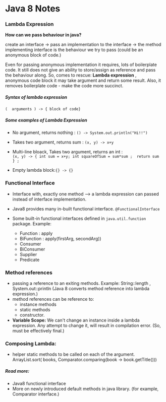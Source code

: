 # Java 8 Notes

### Lambda Expression
**How can we pass behaviour in java?** 

create an interface -> pass an implementation to the interface -> the method implementing interface is the behaviour we try to pass 
(could be an anonymous block of code.)

Even for passing anonymous implementation it requires, lots of boilerplate code. 
It still does not give an ability to store/assign as reference and pass the behaviour along.
So, comes to rescue: **Lambda expression** , anonymous code block it may take argument and return some result. 
Also, it removes boilerplate code - make the code more succinct.

##### Syntax of lambda expression

`(  arguments ) -> { block of code}`


##### Some examples of Lambda Expression

- No argument, returns nothing       :   `() -> System.out.println("Hi!!")`
- Takes two argument, returns sum    :   `(x, y) -> x+y`
- Multi-line bloack, Takes two argument, returns an int :  
 `(x, y) -> { int sum = x+y;
                int squareOfSum = sum*sum ; 
                return sum 
             } ;`
             
- Empty lambda block:` {} -> {}   `
 

### Functional Interface
- Interface with, exactly one method --> a lambda expression can passed instead of interface implementation.
- Java8 provides many in-built functional interface.
   `@FunctionalInterface`

- Some built-in functional interfaces defined in `java.util.function` package.
Example:
    - Function  : apply
    - BiFunction : apply(firstArg, secondArg))
    - Consumer
    - BiConsumer
    - Supplier
    - Predicate

### Method references
 - passing a reference to an exiting methods. Example: String::length , System.out::println
(Java 8 converts method reference into lambda expression.)
- method references can be reference to:
   - instance methods
   - static methods  
   - constructor.
- **Variable Scope:** We can't change an instance inside a lambda expression. Any attempt to change it, will result in compilation error.
(So, must be effectively final.)

### Composing Lambda:
  - helper static methods to be called on each of the argument.
    ArrayList.sort( books, Comparator.comparing(book -> book.getTitle()))

##### Read more:

- Java8 functional interface
- More on newly introduced default methods in java library. (for example, Comparator interface.)
